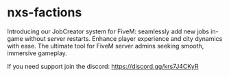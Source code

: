 # nxs-factions
Introducing our JobCreator system for FiveM: seamlessly add new jobs in-game without server restarts. Enhance player experience and city dynamics with ease. The ultimate tool for FiveM server admins seeking smooth, immersive gameplay.

If you need support join the discord: https://discord.gg/krs7J4CKyR
